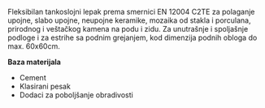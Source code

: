 Fleksibilan tankoslojni lepak prema smernici EN 12004 C2TE za polaganje upojne, slabo upojne, neupojne keramike, mozaika od stakla i porculana, prirodnog i veštačkog kamena na podu i zidu.
Za unutrašnje i spoljašnje podloge i za estrihe sa podnim grejanjem, kod dimenzija podnih obloga do max. 60x60cm.

**Baza materijala**
- Cement
- Klasirani pesak
- Dodaci za poboljšanje obradivosti